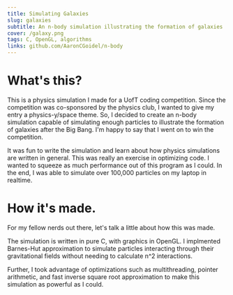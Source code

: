 ```yaml
---
title: Simulating Galaxies
slug: galaxies
subtitle: An n-body simulation illustrating the formation of galaxies
cover: /galaxy.png
tags: C, OpenGL, algorithms
links: github.com/AaronCGoidel/n-body
---
```


# What's this?

This is a physics simulation I made for a UofT coding competition. Since the competition was co-sponsored by the physics club, I wanted to give my entry a physics-y/space theme. So, I decided to create an n-body simulation capable of simulating enough particles to illustrate the formation of galaxies after the Big Bang. I'm happy to say that I went on to win the competition.

It was fun to write the simulation and learn about how physics simulations are written in general. This was really an exercise in optimizing code. I wanted to squeeze as much performance out of this program as I could. In the end, I was able to simulate over 100,000 particles on my laptop in realtime.

# How it's made.

For my fellow nerds out there, let's talk a little about how this was made.

The simulation is written in pure C, with graphics in OpenGL. I implmented Barnes-Hut approximation to simulate particles interacting through their gravitational fields without needing to calculate n^2 interactions.

Further, I took advantage of optimizations such as multithreading, pointer arithmetic, and fast inverse square root approximation to make this simulation as powerful as I could.